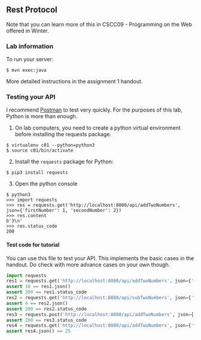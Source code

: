 ## Rest Protocol
Note that you can learn more of this in CSCC09 - Programming on the Web offered in Winter.

### Lab information
To run your server:
```
$ mvn exec:java
```
More detailed instructions in the assignment 1 handout.


### Testing your API
I recommend [Postman](https://www.getpostman.com/) to test very quickly.
For the purposes of this lab, Python is more than enough.

1. On lab computers, you need to create a python virtual environment before installing the requests package.
```
$ virtualenv c01 --python=python3
$ source c01/bin/activate
```

2. Install the `requests` package for Python:
```
$ pip3 install requests
```

3. Open the python console
```
$ python3
>>> import requests
>>> res = requests.get('http://localhost:8080/api/addTwoNumbers', json={'firstNumber': 1, 'secondNumber': 2})
>>> res.content
b'3\n'
>>> res.status_code
200
```
#### Test code for tutorial
You can use this file to test your API. This implements the basic cases in the handout.
Do check with more advance cases on your own though.
```python
import requests
res1 = requests.get('http://localhost:8080/api/addTwoNumbers', json={'firstNumber': 7, 'secondNumber': 3})
assert 10 == res1.json()
assert 200 == res1.status_code
res2 = requests.get('http://localhost:8080/api/subTwoNumbers', json={'firstNumber': 7, 'secondNumber': 3})
assert 4 == res2.json()
assert 200 == res2.status_code
res3 = requests.post('http://localhost:8080/api/addTwoNumbers', json={'firstNumber': 10, 'secondNumber': 8})
assert 200 == res3.status_code
res4 = requests.get('http://localhost:8080/api/addTwoNumbers', json={'firstNumber': 7})
assert res4.json() == 25
```
